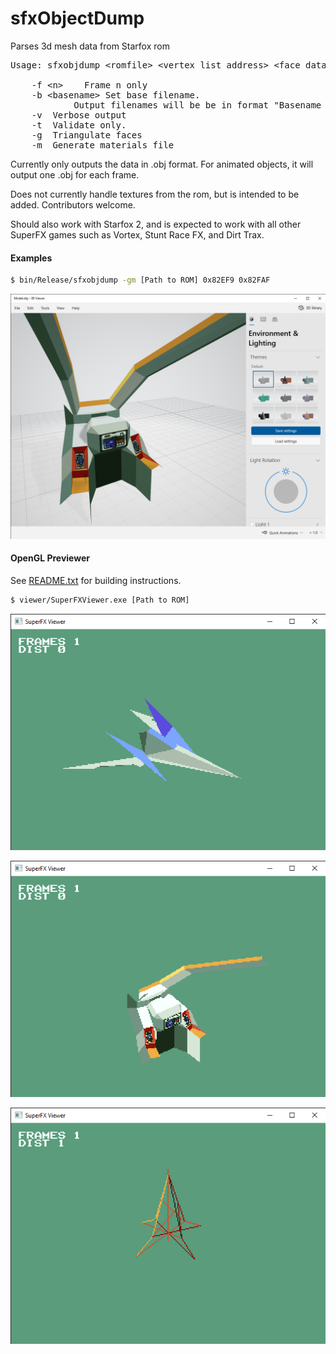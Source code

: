 # sfxObjectDump
Parses 3d mesh data from Starfox rom

<pre>
Usage: sfxobjdump &lt;romfile&gt; &lt;vertex list address&gt; &lt;face data address&gt;

	-f &lt;n&gt;	Frame n only
	-b &lt;basename&gt;	Set base filename.
			Output filenames will be be in format "Basename nn"
	-v	Verbose output
	-t	Validate only.
	-g	Triangulate faces
	-m	Generate materials file
</pre>

Currently only outputs the data in .obj format. For animated objects, it will output one .obj for each frame.

Does not currently handle textures from the rom, but is intended to be added. Contributors welcome.

Should also work with Starfox 2, and is expected to work with all other SuperFX games such as Vortex, Stunt Race FX, and Dirt Trax.

#### Examples

```bash
$ bin/Release/sfxobjdump -gm [Path to ROM] 0x82EF9 0x82FAF
```

![3D Viewer Cockpit](media/3dviewer.png)

#### OpenGL Previewer

See [README.txt](viewer/README.txt) for building instructions.

```bash
$ viewer/SuperFXViewer.exe [Path to ROM]
```

![3D Viewer Cockpit](media/superfxviewer1.png)

![3D Viewer Cockpit](media/superfxviewer2.png)

![3D Viewer Cockpit](media/superfxviewer3.png)
